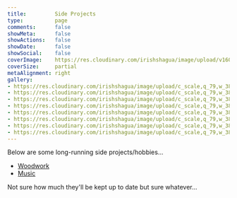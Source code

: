 ```yaml
---
title:         Side Projects
type:          page
comments:      false
showMeta:      false
showActions:   false
showDate:      false
showSocial:    false
coverImage:    https://res.cloudinary.com/irishshagua/image/upload/v1604254102/blog/side-projects/IMG_20190622_103356_biqb6k.jpg
coverSize:     partial
metaAlignment: right
gallery:
- https://res.cloudinary.com/irishshagua/image/upload/c_scale,q_79,w_380/v1605131904/blog/hobbies/IMG_20200408_210221_yhdkzy.jpg https://res.cloudinary.com/irishshagua/image/upload/v1605131904/blog/hobbies/IMG_20200408_210221_yhdkzy.jpg Luthiery
- https://res.cloudinary.com/irishshagua/image/upload/c_scale,q_79,w_380/v1605131904/blog/hobbies/IMG-20201104-WA0012_aae25o.jpg https://res.cloudinary.com/irishshagua/image/upload/v1605131904/blog/hobbies/IMG-20201104-WA0012_aae25o.jpg Jewelery
- https://res.cloudinary.com/irishshagua/image/upload/c_scale,q_79,w_380/v1605131904/blog/hobbies/panoramio-6656727_a9vloc.jpg https://res.cloudinary.com/irishshagua/image/upload/v1605131904/blog/hobbies/panoramio-6656727_a9vloc.jpg Travel
- https://res.cloudinary.com/irishshagua/image/upload/c_scale,q_79,w_380/v1605131904/blog/hobbies/IMG_20201004_110006_smew3w.jpg https://res.cloudinary.com/irishshagua/image/upload/v1605131904/blog/hobbies/IMG_20201004_110006_smew3w.jpg Woodwork
- https://res.cloudinary.com/irishshagua/image/upload/c_scale,q_79,w_380/v1605133755/blog/hobbies/IMG_20190905_150528_guo3s2.jpg https://res.cloudinary.com/irishshagua/image/upload/v1605133755/blog/hobbies/IMG_20190905_150528_guo3s2.jpg Beer
- https://res.cloudinary.com/irishshagua/image/upload/c_scale,q_79,w_380/v1605131904/blog/hobbies/1928369_8039837657_1934_n_8039837657_g50xhh.jpg https://res.cloudinary.com/irishshagua/image/upload/v1605131904/blog/hobbies/1928369_8039837657_1934_n_8039837657_g50xhh.jpg Music
- https://res.cloudinary.com/irishshagua/image/upload/c_scale,q_79,w_380/v1605131904/blog/hobbies/IMG_20181028_121951_lhw6rv.jpg https://res.cloudinary.com/irishshagua/image/upload/v1605131904/blog/hobbies/IMG_20181028_121951_lhw6rv.jpg Gaming
- https://res.cloudinary.com/irishshagua/image/upload/c_scale,q_79,w_380/v1605133756/blog/hobbies/IMG_20190318_100811_gwcc5o.jpg https://res.cloudinary.com/irishshagua/image/upload/v1605133756/blog/hobbies/IMG_20190318_100811_gwcc5o.jpg Food
---
```


Below are some long-running side projects/hobbies...

  * [Woodwork](/projects/woodwork)
  * [Music](/projects/music)

Not sure how much they'll be kept up to date but sure whatever...
